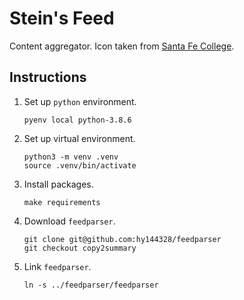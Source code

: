 # Stein's Feed

Content aggregator.
Icon taken from [Santa Fe College](https://www.sfcollege.edu/about/index).

## Instructions

1.  Set up `python` environment.

        pyenv local python-3.8.6

2.  Set up virtual environment.

        python3 -m venv .venv
        source .venv/bin/activate

3.  Install packages.

        make requirements

4.  Download `feedparser`.

        git clone git@github.com:hy144328/feedparser
        git checkout copy2summary

5.  Link `feedparser`.

        ln -s ../feedparser/feedparser
